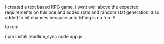 I created a text based RPG game. I went well above the expected requirements on this one and added stats
and random stat generation. also added to hit chances because auto hitting is no fun :P

to run:

npm install readline_sync
node app.js
